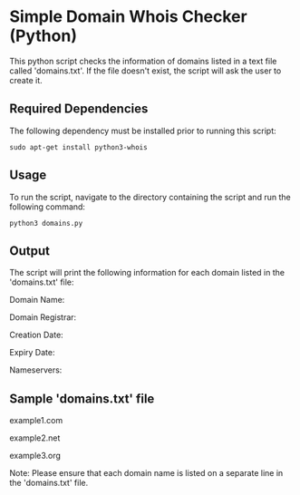 # Simple Domain Whois Checker (Python)

This python script checks the information of domains listed in a text file called 'domains.txt'. If the file doesn't exist, the script will ask the user to create it.

## Required Dependencies

The following dependency must be installed prior to running this script:

`sudo apt-get install python3-whois`


## Usage

To run the script, navigate to the directory containing the script and run the following command:

`python3 domains.py`


## Output

The script will print the following information for each domain listed in the 'domains.txt' file:

Domain Name:

Domain Registrar:

Creation Date:

Expiry Date:

Nameservers:


## Sample 'domains.txt' file

example1.com

example2.net

example3.org


Note: Please ensure that each domain name is listed on a separate line in the 'domains.txt' file.
